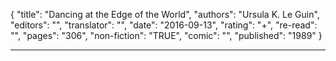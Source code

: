 {
"title": "Dancing at the Edge of the World",
"authors": "Ursula K. Le Guin",
"editors": "",
"translator": "",
"date": "2016-09-13",
"rating": "+",
"re-read": "",
"pages": "306",
"non-fiction": "TRUE",
"comic": "",
"published": "1989"
}

---
